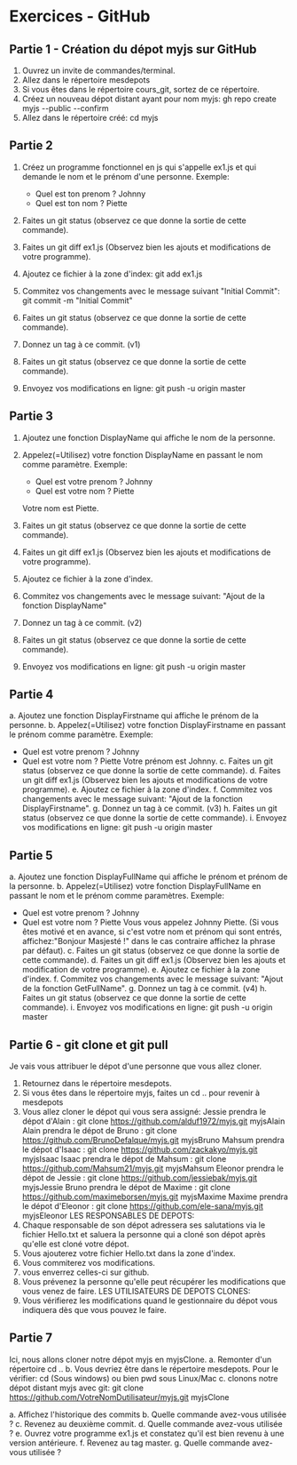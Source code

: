# Exercices - GitHub

## Partie 1 - Création du dépot myjs sur GitHub

1. Ouvrez un invite de commandes/terminal.
2. Allez dans le répertoire mesdepots
3. Si vous êtes dans le répertoire cours_git, sortez de ce répertoire.
4. Créez un nouveau dépot distant ayant pour nom myjs: gh repo create myjs --public --confirm
5. Allez dans le répertoire créé: cd myjs

## Partie 2 

1. Créez un programme fonctionnel en js qui s'appelle ex1.js et qui demande le nom et le prénom d'une personne. Exemple:
    - Quel est ton prenom ? Johnny
    - Quel est ton nom ? Piette

2. Faites un git status (observez ce que donne la sortie de cette commande).
3. Faites un git diff ex1.js (Observez bien les ajouts et modifications de votre programme).
4. Ajoutez ce fichier à la zone d'index: git add ex1.js
5. Commitez vos changements avec le message suivant "Initial Commit": git commit -m "Initial Commit"
6. Faites un git status (observez ce que donne la sortie de cette commande).
7. Donnez un tag à ce commit. (v1)
8. Faites un git status (observez ce que donne la sortie de cette commande).
9. Envoyez vos modifications en ligne: git push -u origin master

## Partie 3

1. Ajoutez une fonction DisplayName qui affiche le nom de la personne.
2. Appelez(=Utilisez) votre fonction DisplayName en passant le nom comme paramètre.
    Exemple:
    - Quel est votre prenom ? Johnny
    - Quel est votre nom ? Piette
    
    Votre nom est Piette.
3. Faites un git status (observez ce que donne la sortie de cette commande).
4. Faites un git diff ex1.js (Observez bien les ajouts et modifications de votre programme).
5. Ajoutez ce fichier à la zone d'index.
6. Commitez vos changements avec le message suivant: "Ajout de la fonction DisplayName"
7. Donnez un tag à ce commit. (v2)
8. Faites un git status (observez ce que donne la sortie de cette commande).
9. Envoyez vos modifications en ligne: git push -u origin master

## Partie 4

a. Ajoutez une fonction DisplayFirstname qui affiche le prénom de la personne.
b. Appelez(=Utilisez) votre fonction DisplayFirstname en passant le prénom comme paramètre.
Exemple:
- Quel est votre prenom ? Johnny
- Quel est votre nom ? Piette
Votre prénom est Johnny.
c. Faites un git status (observez ce que donne la sortie de cette commande).
d. Faites un git diff ex1.js (Observez bien les ajouts et modifications de votre programme).
e. Ajoutez ce fichier à la zone d'index.
f. Commitez vos changements avec le message suivant: "Ajout de la fonction DisplayFirstname".
g. Donnez un tag à ce commit. (v3)
h. Faites un git status (observez ce que donne la sortie de cette commande).
i. Envoyez vos modifications en ligne: git push -u origin master

## Partie 5

a. Ajoutez une fonction DisplayFullName qui affiche le prénom et prénom de la personne.
b. Appelez(=Utilisez) votre fonction DisplayFullName en passant le nom et le prénom comme paramètres.
Exemple:
- Quel est votre prenom ? Johnny
- Quel est votre nom ? Piette
Vous vous appelez Johnny Piette. (Si vous êtes motivé et en avance, si c'est votre nom et prénom qui sont entrés, affichez:"Bonjour Masjesté !" dans le cas contraire affichez la phrase par défaut).
c. Faites un git status (observez ce que donne la sortie de cette commande).
d. Faites un git diff ex1.js (Observez bien les ajouts et modification de votre programme).
e. Ajoutez ce fichier à la zone d'index.
f. Commitez vos changements avec le message suivant: "Ajout de la fonction GetFullName".
g. Donnez un tag à ce commit. (v4)
h. Faites un git status (observez ce que donne la sortie de cette commande).
i. Envoyez vos modifications en ligne: git push -u origin master

## Partie 6 - git clone et git pull

Je vais vous attribuer le dépot d'une personne que vous allez cloner.
1. Retournez dans le répertoire mesdepots.
2. Si vous êtes dans le répertoire myjs, faites un cd .. pour revenir à mesdepots
3. Vous allez cloner le dépot qui vous sera assigné:
Jessie prendra le dépot d'Alain     : git clone https://github.com/alduf1972/myjs.git myjsAlain
Alain prendra le dépot de Bruno     : git clone https://github.com/BrunoDefalque/myjs.git myjsBruno
Mahsum prendra le dépot d'Isaac     : git clone https://github.com/zackakyo/myjs.git myjsIsaac
Isaac prendra le dépot de Mahsum    : git clone https://github.com/Mahsum21/myjs.git myjsMahsum
Eleonor prendra le dépot de Jessie  : git clone https://github.com/jessiebak/myjs.git myjsJessie
Bruno prendra le dépot de Maxime    : git clone https://github.com/maximeborsen/myjs.git myjsMaxime
Maxime prendra le dépot d'Eleonor   : git clone https://github.com/ele-sana/myjs.git myjsEleonor
LES RESPONSABLES DE DEPOTS:
4. Chaque responsable de son dépot adressera ses salutations via le fichier Hello.txt et saluera la personne qui a cloné son dépot après qu'elle est cloné votre dépot.
5. Vous ajouterez votre fichier Hello.txt dans la zone d'index.
6. Vous commiterez vos modifications.
7. vous enverrez celles-ci sur github.
8. Vous prévenez la personne qu'elle peut récupérer les modifications que vous venez de faire.
LES UTILISATEURS DE DEPOTS CLONES:
9. Vous vérifierez les modifications quand le gestionnaire du dépot vous indiquera dès que vous pouvez le faire.

## Partie 7

Ici, nous allons cloner notre dépot myjs en myjsClone.
a. Remonter d'un répertoire cd ..
b. Vous devriez être dans le répertoire mesdepots. Pour le vérifier: cd (Sous windows) ou bien pwd sous Linux/Mac
c. clonons notre dépot distant myjs avec git: git clone https://github.com/VotreNomDutilisateur/myjs.git myjsClone



a. Affichez l'historique des commits
b. Quelle commande avez-vous utilisée ?
c. Revenez au deuxième commit.
d. Quelle commande avez-vous utilisée ?
e. Ouvrez votre programme ex1.js et constatez qu'il est bien revenu à une version antérieure.
f. Revenez au tag master.
g. Quelle commande avez-vous utilisée ?

  